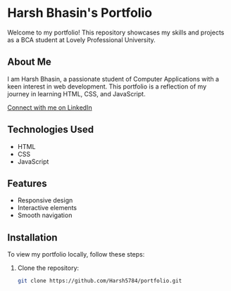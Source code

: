 # Harsh Bhasin's Portfolio

Welcome to my portfolio! This repository showcases my skills and projects as a BCA student at Lovely Professional University. 

## About Me

I am Harsh Bhasin, a passionate student of Computer Applications with a keen interest in web development. This portfolio is a reflection of my journey in learning HTML, CSS, and JavaScript.

[Connect with me on LinkedIn](https://www.linkedin.com/in/harsh3093/)

## Technologies Used

- HTML
- CSS
- JavaScript

## Features

- Responsive design
- Interactive elements
- Smooth navigation

## Installation

To view my portfolio locally, follow these steps:

1. Clone the repository:
   ```bash
   git clone https://github.com/Harsh5784/portfolio.git

